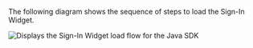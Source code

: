 The following diagram shows the sequence of steps to load the Sign-In Widget.

<div class="common-image-format">

![Displays the Sign-In Widget load flow for the Java SDK](/img/oie-embedded-sdk/oie-embedded-widget-use-case-load-java.png)

</div>
